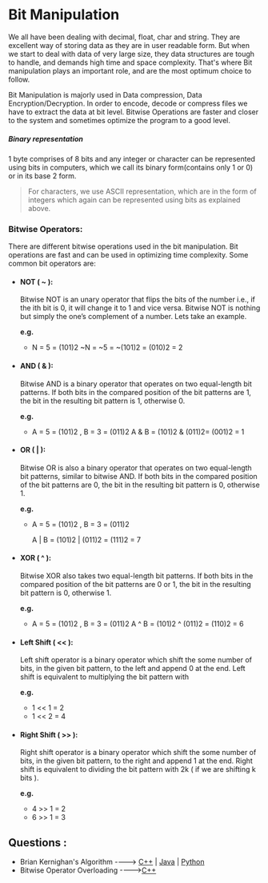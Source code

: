  # Bit Manipulation

We all have been dealing with decimal, float, char and string. They are excellent way of storing data as they are in user readable form. But when we start to deal with data of very large size, they data structures are tough to handle, and demands high time and space complexity. That's where Bit manipulation plays an important role, and are the most optimum choice to follow.

Bit Manipulation is majorly used in Data compression, Data Encryption/Decryption. In order to encode, decode or compress files we have to extract the data at bit level. Bitwise Operations are faster and closer to the system and sometimes optimize the program to a good level.

<h5> Binary representation </h5> 1 byte comprises of 8 bits and any integer or character can be represented using bits in computers, which we call its binary form(contains only 1 or 0) or in its base 2 form.

> For characters, we use ASCII representation, which are in the form of integers which again can be represented using bits as explained above.

### Bitwise Operators:

There are different bitwise operations used in the bit manipulation. Bit operations are fast and can be used in optimizing time complexity. Some common bit operators are:

- <h4> NOT ( ~ ):</h5> Bitwise NOT is an unary operator that flips the bits of the number i.e., if the ith bit is 0, it will change it to 1 and vice versa. Bitwise NOT is nothing but simply the one’s complement of a number. Lets take an example.

    **e.g.**
    -   N = 5 = (101)2
        ~N = ~5 = ~(101)2 = (010)2 = 2

- <h4> AND ( & ):</h5> Bitwise AND is a binary operator that operates on two equal-length bit patterns. If both bits in the compared position of the bit patterns are 1, the bit in the resulting bit pattern is 1, otherwise 0.
    
    **e.g.**
    -   A = 5 = (101)2 , B = 3 = (011)2 
        A & B = (101)2 & (011)2= (001)2 = 1

- <h4> OR ( | ): </h5> Bitwise OR is also a binary operator that operates on two equal-length bit patterns, similar to bitwise AND. If both bits in the compared position of the bit patterns are 0, the bit in the resulting bit pattern is 0, otherwise 1.

    **e.g.**
    -   A = 5 = (101)2 , B = 3 = (011)2

        A | B = (101)2 | (011)2 = (111)2 = 7

- <h4> XOR ( ^ ):</h4> Bitwise XOR also takes two equal-length bit patterns. If both bits in the compared position of the bit patterns are 0 or 1, the bit in the resulting bit pattern is 0, otherwise 1.

    **e.g.**
    -   A = 5 = (101)2 , B = 3 = (011)2
        A ^ B = (101)2 ^ (011)2 = (110)2 = 6

- <h4>Left Shift ( << ):</h4> Left shift operator is a binary operator which shift the some number of bits, in the given bit pattern, to the left and append 0 at the end. Left shift is equivalent to multiplying the bit pattern with
    
    **e.g.**
    -   1 << 1 = 2
    -   1 << 2 = 4


- <h4>Right Shift ( >> ):</h4> Right shift operator is a binary operator which shift the some number of bits, in the given bit pattern, to the right and append 1 at the end. Right shift is equivalent to dividing the bit pattern with 2k ( if we are shifting k bits ).

    **e.g.**
    - 4 >> 1 = 2
    - 6 >> 1 = 3


## Questions :
- Brian Kernighan's Algorithm ----> [C++](/Code/C++/Brian_Kernighan.cpp) | [Java](/Code/Java/BrianKernighanAlgorithm.java) | [Python](/Code/Python/Brian_Kernighan's_Algorithm.py)
- Bitwise Operator Overloading ---->[C++](/Code/C++/Bitwise_operator_overloading.cpp)
